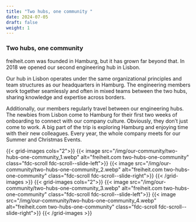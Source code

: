 ```yaml
---
title: "Two hubs, one community "
date: 2024-07-05
draft: false
weight: 1
---
```


### Two hubs, one community

freiheit.com was founded in Hamburg, but it has grown far beyond that. In 2018 we opened our second engineering hub in Lisbon.

Our hub in Lisbon operates under the same organizational principles and team structures as our headquarters in Hamburg. The engineering members work together seamlessly and often in mixed teams between the two hubs, sharing knowledge and expertise across borders.

Additionally, our members regularly travel between our engineering hubs. The newbies from Lisbon come to Hamburg for their first two weeks of onboarding to connect with our company culture. Obviously, they don’t just come to work. A big part of the trip is exploring Hamburg and enjoying time with their new colleagues. Every year, the whole company meets for our Summer and Christmas Events.

{{< grid-images cols="2">}}
    {{< image src="/img/our-community/two-hubs-one-community_1.webp" alt="freiheit.com two-hubs-one-community" class="fdc-scroll fdc-scroll--slide-left">}}
    {{< image src="/img/our-community/two-hubs-one-community_2.webp" alt="freiheit.com two-hubs-one-community" class="fdc-scroll fdc-scroll--slide-right">}}
{{< /grid-images >}}
{{< grid-images cols="2">}}
    {{< image src="/img/our-community/two-hubs-one-community_3.webp" alt="freiheit.com two-hubs-one-community" class="fdc-scroll fdc-scroll--slide-left">}}
    {{< image src="/img/our-community/two-hubs-one-community_4.webp" alt="freiheit.com two-hubs-one-community" class="fdc-scroll fdc-scroll--slide-right">}}
{{< /grid-images >}}
